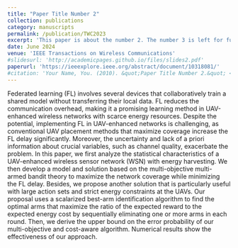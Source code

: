 ```yaml
---
title: "Paper Title Number 2"
collection: publications
category: manuscripts
permalink: /publication/TWC2023
excerpt: 'This paper is about the number 2. The number 3 is left for future work.'
date: June 2024
venue: 'IEEE Transactions on Wireless Communications'
#slidesurl: 'http://academicpages.github.io/files/slides2.pdf'
paperurl: 'https://ieeexplore.ieee.org/abstract/document/10318081/'
#citation: 'Your Name, You. (2010). &quot;Paper Title Number 2.&quot; <i>Journal 1</i>. 1(2).'
---
```


Federated learning (FL) involves several devices that collaboratively train a shared model without transferring their local data. FL reduces the communication overhead, making it a promising learning method in UAV-enhanced wireless networks with scarce energy resources. Despite the potential, implementing FL in UAV-enhanced networks is challenging, as conventional UAV placement methods that maximize coverage increase the FL delay significantly. Moreover, the uncertainty and lack of a priori information about crucial variables, such as channel quality, exacerbate the problem. In this paper, we first analyze the statistical characteristics of a UAV-enhanced wireless sensor network (WSN) with energy harvesting. We then develop a model and solution based on the multi-objective multi-armed bandit theory to maximize the network coverage while minimizing the FL delay. Besides, we propose another solution that is particularly useful with large action sets and strict energy constraints at the UAVs. Our proposal uses a scalarized best-arm identification algorithm to find the optimal arms that maximize the ratio of the expected reward to the expected energy cost by sequentially eliminating one or more arms in each round. Then, we derive the upper bound on the error probability of our multi-objective and cost-aware algorithm. Numerical results show the effectiveness of our approach.